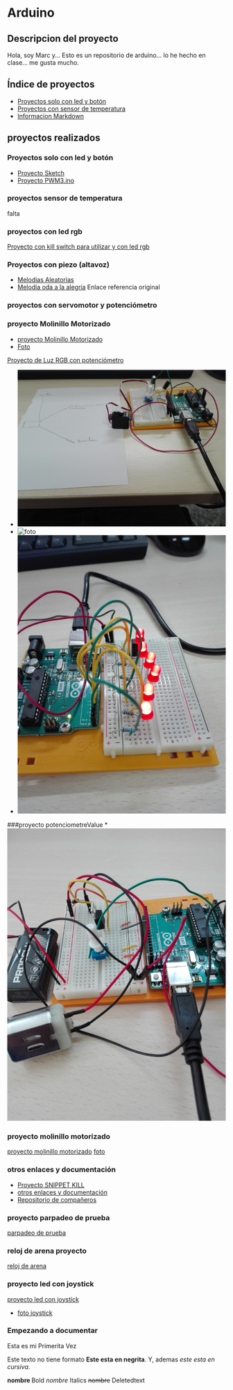 
# Arduino 
## Descripcion del proyecto
Hola, soy Marc y... Esto es un repositorio de arduino... lo he hecho en clase... me gusta mucho. 

## Índice de proyectos

* [Proyectos solo con led y botón](https://github.com/marc125678/Arduino/blob/main/README.md#proyectos-solo-con-led-y-bot%C3%B3n)
* [Proyectos con sensor de temperatura]()
* [Informacion Markdown](https://guides.github.com/pdfs/markdown-cheatsheet-online.pdf)

## proyectos realizados

### Proyectos solo con led y botón

* [Proyecto Sketch](https://github.com/marc125678/Arduino/blob/main/sketch_feb04b.ino)
* [Proyecto PWM3.ino](https://github.com/marc125678/Arduino/blob/main/PWM3.ino)


### proyectos sensor de temperatura
falta

### proyectos con led rgb


[Proyecto con kill switch para utilizar y con led rgb](https://github.com/marc125678/Arduino/blob/main/KILL_SWITCH.ino)

### Proyectos con piezo (altavoz)

* [Melodias Aleatorias](https://github.com/marc125678/Arduino/blob/main/MELODIA_AUTOMATICA_MARC.ino)
* [Melodia oda a la alegría](https://github.com/marc125678/Arduino/blob/main/Oda_a_la_alegr_a.ino) Enlace referencia original
 

### proyectos con servomotor y potenciómetro

### proyecto Molinillo Motorizado
* [proyecto Molinillo Motorizado](https://github.com/marc125678/Arduino/blob/main/proyecto_molinillo_motorizado.ino)
* [Foto](https://github.com/marc125678/Arduino/blob/main/IMG_20210218_105032.jpg)

[Proyecto de Luz RGB con potenciómetro](https://github.com/marc125678/Arduino/blob/main/rgb%20y%20potenciometro.ino)
* ![foto](https://github.com/marc125678/Arduino/blob/main/IMG_20210208_123210.jpg)
* ![foto](https://github.com/marc125678/Arduino/blob/main/IMG_20210209_120227.jpg)
* ![foto](https://github.com/marc125678/Arduino/blob/main/IMG_20210216_122330.jpg)

###proyecto potenciometreValue
*![foto](https://github.com/marc125678/Arduino/blob/main/IMG_20210219_132300.jpg)


### proyecto molinillo motorizado
[proyecto molinillo motorizado](https://github.com/marc125678/Arduino/blob/main/proyecto_molinillo_motorizado.ino)
[foto](https://github.com/marc125678/Arduino/blob/main/IMG_20210219_132300.jpg)

### otros enlaces y documentación

* [Proyecto SNIPPET KILL](https://github.com/marc125678/Arduino/blob/main/SNIPPET_KILL%20SWITCH.CPP)
* [otros enlaces y documentación](https://github.com/marc125678/Arduino#otros-enlaces-y-documentaci%C3%B3n)
* [Repositorio de compañeros](https://github.com/d-prieto/arduinoCourse#repositorios-de-alumnos)

### proyecto parpadeo de prueba
[parpadeo de prueba](https://github.com/marc125678/Arduino/blob/main/Encender_Parpadeo_de_leds.ino)

### reloj de arena proyecto
[reloj de arena](https://github.com/marc125678/Arduino/blob/main/reloj_de_arena_marc.ino)

### proyecto led con joystick
[proyecto led con joystick](https://github.com/marc125678/Arduino/blob/main/proyecto_led_con_joystick.ino)
* [foto joystick](https://github.com/marc125678/Arduino/blob/main/IMG_20210302_132221.jpg)
### Empezando a documentar
Esta es mi Primerita Vez

Este texto no tiene formato **Este esta en negrita**. Y, ademas _este esta en cursiva_.

<b> nombre </b> Bold
<i> nombre</i> Italics
<del> nombre</del> Deletedtext




